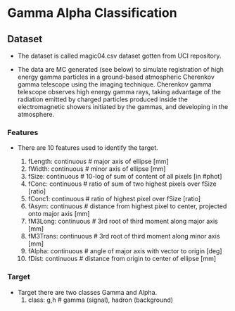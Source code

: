 # Gamma Alpha Classification

## Dataset

- The dataset is called magic04.csv dataset gotten from UCI repository.

- The data are MC generated (see below) to simulate registration of high energy gamma particles in a ground-based atmospheric Cherenkov gamma telescope using the imaging technique. Cherenkov gamma telescope observes high energy gamma rays, taking advantage of the radiation emitted by charged particles produced inside the electromagnetic showers initiated by the gammas, and developing in the atmosphere.

### Features

- There are 10 features used to identify the target.

    1. fLength: continuous # major axis of ellipse [mm]
    2. fWidth: continuous # minor axis of ellipse [mm]
    3. fSize: continuous # 10-log of sum of content of all pixels [in #phot]
    4. fConc: continuous # ratio of sum of two highest pixels over fSize [ratio]
    5. fConc1: continuous # ratio of highest pixel over fSize [ratio]
    6. fAsym: continuous # distance from highest pixel to center, projected onto major axis [mm]
    7. fM3Long: continuous # 3rd root of third moment along major axis [mm]
    8. fM3Trans: continuous # 3rd root of third moment along minor axis [mm]
    9. fAlpha: continuous # angle of major axis with vector to origin [deg]
    10. fDist: continuous # distance from origin to center of ellipse [mm]

### Target

- Target there are two classes Gamma and Alpha.
    1. class: g,h # gamma (signal), hadron (background)
